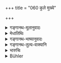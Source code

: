 +++
title = "060 कुले मुख्ये"

+++

<details><summary>गङ्गानथ-मूलानुवादः</summary>

Even when one is born in a great family, if there be a confusion regarding his parentage, he surely imbibes the traits thereof, to a greater or less extent.—(60)
</details>

<details><summary>मेधातिथिः</summary>

**तस्य शीलं** येन जातः, न तु यस्य क्षेत्रम् । स लोके प्रसिद्धः ॥ १०.६० ॥
</details>

<details><summary>गङ्गानथ-भाष्यानुवादः</summary>

He imbibes the traits of the man who begot him, and not of him to whom the ‘soil’ belonged (*i.e*., his mother’s husband), who is known as his ‘father.’—(60)
</details>

<details><summary>गङ्गानथ-तुल्य-वाक्यानि</summary>

**(verses 10.57-61)  
**

See Comparative notes for [Verse
10.57].
</details>

<details><summary>भारुचिः</summary>

> **कुले मुख्ये ऽपि जातस्य अस्य स्याद् योनिसंकरः ।**

प्रच्छन्नतयाविज्ञातः ।

> **संश्रयत्य् एव तच् छीलं नरो ऽल्पम् अपि वा बहु  ॥ १०.६० ॥**

यथा[श्वतरो] रासभजातः, तस्माद् अव्यभिचार्ये तदनुमानं विज्ञेयम् । यथा भद्रे ऽन्यमृगसंकीर्णानां जातिविशेषाणां शास्त्रलक्षणाद् अनुमानात् तद्विशेषप्रतिपत्तिः, एवम् इहापीति । अस्य चोपदेशप्रयोजनम् । यथैवागमतो विज्ञातैः वर्णापशदैः सह व्यवहारो न क्रियते, एवम् अनुमानतो विज्ञतैः सहेति । यतश् चैतद् एवम् । अतो वर्णसंकरो राज्ञो ऽपि प्रयत्नतो रक्षणीयः । यस्माद् आह ॥ १०.६० ॥
</details>

<details><summary>Bühler</summary>

060	Even if a man, born in a great family, sprang from criminal intercourse, he will certainly possess the faults of his (father), be they small or great.
</details>
